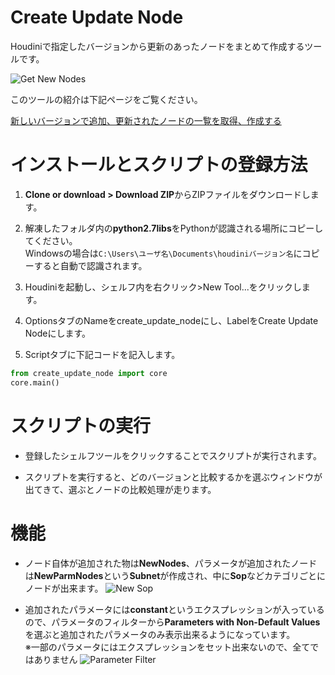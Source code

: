 # Create Update Node
Houdiniで指定したバージョンから更新のあったノードをまとめて作成するツールです。

![Get New Nodes](https://dl.dropboxusercontent.com/s/01q7a13djx3165n/NodeCompare.gif?dl=0)

このツールの紹介は下記ページをご覧ください。

[新しいバージョンで追加、更新されたノードの一覧を取得、作成する](https://qiita.com/d658t/private/33170d0e625d76effcde)

# インストールとスクリプトの登録方法
1. **Clone or download > Download ZIP**からZIPファイルをダウンロードします。

2. 解凍したフォルダ内の**python2.7libs**をPythonが認識される場所にコピーしてください。  
Windowsの場合は`C:\Users\ユーザ名\Documents\houdiniバージョン名`にコピーすると自動で認識されます。

3. Houdiniを起動し、シェルフ内を右クリック>New Tool...をクリックします。

4. OptionsタブのNameをcreate_update_nodeにし、LabelをCreate Update Nodeにします。

5. Scriptタブに下記コードを記入します。
```Python
from create_update_node import core
core.main()
```

# スクリプトの実行
- 登録したシェルフツールをクリックすることでスクリプトが実行されます。

- スクリプトを実行すると、どのバージョンと比較するかを選ぶウィンドウが出てきて、選ぶとノードの比較処理が走ります。

# 機能
- ノード自体が追加された物は**NewNodes**、パラメータが追加されたノードは**NewParmNodes**という**Subnet**が作成され、中に**Sop**などカテゴリごとにノードが出来ます。
![New Sop](https://dl.dropboxusercontent.com/s/exs9g6r51nj4hhx/NewSop.jpg?dl=0)

- 追加されたパラメータには**constant**というエクスプレッションが入っているので、パラメータのフィルターから**Parameters with Non-Default Values**を選ぶと追加されたパラメータのみ表示出来るようになっています。  
※一部のパラメータにはエクスプレッションをセット出来ないので、全てではありません
![Parameter Filter](https://dl.dropboxusercontent.com/s/9d7p5n2jmr7dmpx/ParmFilter.jpg?dl=0)
